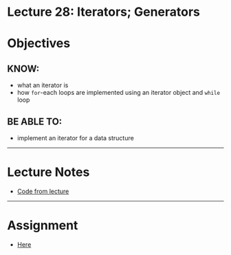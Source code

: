 # Lecture 28: Iterators; Generators

# Objectives

## KNOW:
- what an iterator is
- how `for`-each loops are implemented using an iterator object and `while` loop
  
## BE ABLE TO:
- implement an iterator for a data structure


---
# Lecture Notes

- [Code from lecture](in-class/)

---
# Assignment

- [Here](work/hw28.md)
